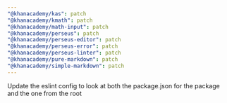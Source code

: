 ```yaml
---
"@khanacademy/kas": patch
"@khanacademy/kmath": patch
"@khanacademy/math-input": patch
"@khanacademy/perseus": patch
"@khanacademy/perseus-editor": patch
"@khanacademy/perseus-error": patch
"@khanacademy/perseus-linter": patch
"@khanacademy/pure-markdown": patch
"@khanacademy/simple-markdown": patch
---
```


Update the eslint config to look at both the package.json for the package and the one from the root
